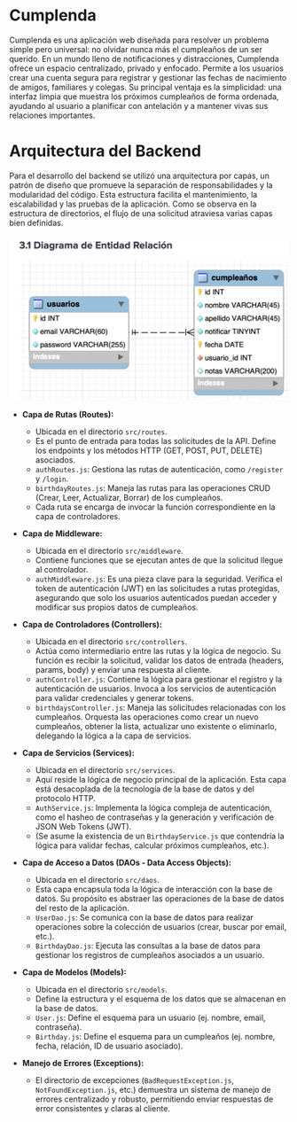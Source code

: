 
# Cumplenda
Cumplenda es una aplicación web diseñada para resolver un problema simple pero universal: no olvidar nunca más el cumpleaños de un ser querido. En un mundo lleno de notificaciones y distracciones, Cumplenda ofrece un espacio centralizado, privado y enfocado. Permite a los usuarios crear una cuenta segura para registrar y gestionar las fechas de nacimiento de amigos, familiares y colegas. Su principal ventaja es la simplicidad: una interfaz limpia que muestra los próximos cumpleaños de forma ordenada, ayudando al usuario a planificar con antelación y a mantener vivas sus relaciones importantes.

# Arquitectura del Backend
Para el desarrollo del backend se utilizó una arquitectura por capas, un patrón de diseño que promueve la separación de responsabilidades y la modularidad del código. Esta estructura facilita el mantenimiento, la escalabilidad y las pruebas de la aplicación. Como se observa en la estructura de directorios, el flujo de una solicitud atraviesa varias capas bien definidas.

![alt text](der.png)

*   **Capa de Rutas (Routes):**
    *   Ubicada en el directorio `src/routes`.
    *   Es el punto de entrada para todas las solicitudes de la API. Define los endpoints y los métodos HTTP (GET, POST, PUT, DELETE) asociados.
    *   `authRoutes.js`: Gestiona las rutas de autenticación, como `/register` y `/login`.
    *   `birthdayRoutes.js`: Maneja las rutas para las operaciones CRUD (Crear, Leer, Actualizar, Borrar) de los cumpleaños.
    *   Cada ruta se encarga de invocar la función correspondiente en la capa de controladores.

*   **Capa de Middleware:**
    *   Ubicada en el directorio `src/middleware`.
    *   Contiene funciones que se ejecutan antes de que la solicitud llegue al controlador.
    *   `authMiddleware.js`: Es una pieza clave para la seguridad. Verifica el token de autenticación (JWT) en las solicitudes a rutas protegidas, asegurando que solo los usuarios autenticados puedan acceder y modificar sus propios datos de cumpleaños.

*   **Capa de Controladores (Controllers):**
    *   Ubicada en el directorio `src/controllers`.
    *   Actúa como intermediario entre las rutas y la lógica de negocio. Su función es recibir la solicitud, validar los datos de entrada (headers, params, body) y enviar una respuesta al cliente.
    *   `authController.js`: Contiene la lógica para gestionar el registro y la autenticación de usuarios. Invoca a los servicios de autenticación para validar credenciales y generar tokens.
    *   `birthdaysController.js`: Maneja las solicitudes relacionadas con los cumpleaños. Orquesta las operaciones como crear un nuevo cumpleaños, obtener la lista, actualizar uno existente o eliminarlo, delegando la lógica a la capa de servicios.

*   **Capa de Servicios (Services):**
    *   Ubicada en el directorio `src/services`.
    *   Aquí reside la lógica de negocio principal de la aplicación. Esta capa está desacoplada de la tecnología de la base de datos y del protocolo HTTP.
    *   `AuthService.js`: Implementa la lógica compleja de autenticación, como el hasheo de contraseñas y la generación y verificación de JSON Web Tokens (JWT).
    *   (Se asume la existencia de un `BirthdayService.js` que contendría la lógica para validar fechas, calcular próximos cumpleaños, etc.).

*   **Capa de Acceso a Datos (DAOs - Data Access Objects):**
    *   Ubicada en el directorio `src/daos`.
    *   Esta capa encapsula toda la lógica de interacción con la base de datos. Su propósito es abstraer las operaciones de la base de datos del resto de la aplicación.
    *   `UserDao.js`: Se comunica con la base de datos para realizar operaciones sobre la colección de usuarios (crear, buscar por email, etc.).
    *   `BirthdayDao.js`: Ejecuta las consultas a la base de datos para gestionar los registros de cumpleaños asociados a un usuario.

*   **Capa de Modelos (Models):**
    *   Ubicada en el directorio `src/models`.
    *   Define la estructura y el esquema de los datos que se almacenan en la base de datos.
    *   `User.js`: Define el esquema para un usuario (ej. nombre, email, contraseña).
    *   `Birthday.js`: Define el esquema para un cumpleaños (ej. nombre, fecha, relación, ID de usuario asociado).

*   **Manejo de Errores (Exceptions):**
    *   El directorio de excepciones (`BadRequestException.js`, `NotFoundException.js`, etc.) demuestra un sistema de manejo de errores centralizado y robusto, permitiendo enviar respuestas de error consistentes y claras al cliente.